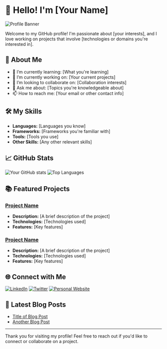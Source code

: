 # 👋 Hello! I'm [Your Name]

![Profile Banner](https://example.com/banner.png)

Welcome to my GitHub profile! I'm passionate about [your interests], and I love working on projects that involve [technologies or domains you're interested in].

## 🚀 About Me
- 🌱 I’m currently learning: [What you're learning]
- 🔭 I’m currently working on: [Your current projects]
- 👯 I’m looking to collaborate on: [Collaboration interests]
- 💬 Ask me about: [Topics you're knowledgeable about]
- 📫 How to reach me: [Your email or other contact info]

## 🛠️ My Skills
- **Languages:** [Languages you know]
- **Frameworks:** [Frameworks you're familiar with]
- **Tools:** [Tools you use]
- **Other Skills:** [Any other relevant skills]

## 📈 GitHub Stats
![Your GitHub stats](https://github-readme-stats.vercel.app/api?username=yourusername&show_icons=true&theme=radical)
![Top Languages](https://github-readme-stats.vercel.app/api/top-langs/?username=yourusername&layout=compact&theme=radical)

## 📚 Featured Projects
### [Project Name](https://github.com/yourusername/projectname)
- **Description:** [A brief description of the project]
- **Technologies:** [Technologies used]
- **Features:** [Key features]

### [Project Name](https://github.com/yourusername/projectname)
- **Description:** [A brief description of the project]
- **Technologies:** [Technologies used]
- **Features:** [Key features]

## 🌐 Connect with Me
[![LinkedIn](https://img.shields.io/badge/LinkedIn-blue?style=flat&logo=linkedin&logoColor=white)](https://linkedin.com/in/yourusername)
[![Twitter](https://img.shields.io/badge/Twitter-blue?style=flat&logo=twitter&logoColor=white)](https://twitter.com/yourusername)
[![Personal Website](https://img.shields.io/badge/Website-YourName-brightgreen)](https://yourwebsite.com)

## 📝 Latest Blog Posts
<!-- BLOG-POST-LIST:START -->
- [Title of Blog Post](https://yourblog.com/title-of-blog-post)
- [Another Blog Post](https://yourblog.com/another-blog-post)
<!-- BLOG-POST-LIST:END -->

---

Thank you for visiting my profile! Feel free to reach out if you'd like to connect or collaborate on a project.

  

<!---
hxxtsxxh/hxxtsxxh is a ✨ special ✨ repository because its `README.md` (this file) appears on your GitHub profile.
You can click the Preview link to take a look at your changes.
--->
